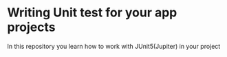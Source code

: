 # Writing Unit test for your app projects
In this repository you learn how to work with JUnit5(Jupiter) in your project
